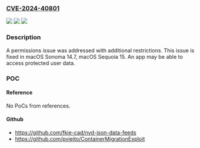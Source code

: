 ### [CVE-2024-40801](https://cve.mitre.org/cgi-bin/cvename.cgi?name=CVE-2024-40801)
![](https://img.shields.io/static/v1?label=Product&message=macOS&color=blue)
![](https://img.shields.io/static/v1?label=Version&message=unspecified%3C%2015%20&color=brighgreen)
![](https://img.shields.io/static/v1?label=Vulnerability&message=An%20app%20may%20be%20able%20to%20access%20protected%20user%20data&color=brighgreen)

### Description

A permissions issue was addressed with additional restrictions. This issue is fixed in macOS Sonoma 14.7, macOS Sequoia 15. An app may be able to access protected user data.

### POC

#### Reference
No PoCs from references.

#### Github
- https://github.com/fkie-cad/nvd-json-data-feeds
- https://github.com/pvieito/ContainerMigrationExploit

